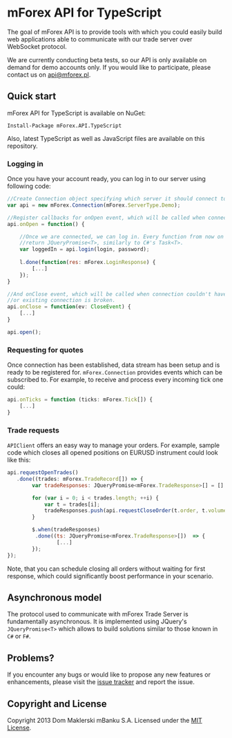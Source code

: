 # mForex API for TypeScript
The goal of mForex API is to provide tools with which you could easily build web applications able to communicate with our trade server over WebSocket protocol. 

We are currently conducting beta tests, so our API is only available on demand for demo accounts only. If you would like to participate, please contact us on <api@mforex.pl>. 

## Quick start
mForex API for TypeScript is available on NuGet:
```
Install-Package mForex.API.TypeScript
```
Also, latest TypeScript as well as JavaScript files are available on this repository.

### Logging in 
Once you have your account ready, you can log in to our server using following code:

```javascript
//Create Connection object specifying which server it should connect to
var api = new mForex.Connection(mForex.ServerType.Demo);

//Register callbacks for onOpen event, which will be called when connection is established.
api.onOpen = function() { 

    //Once we are connected, we can log in. Every function from now on will 
    //return JQueryPromise<T>, similarly to C#'s Task<T>.
    var loggedIn = api.login(login, password);
    
    l.done(function(res: mForex.LoginResponse) {
        [...]
    });
}

//And onClose event, which will be called when connection couldn't have been established
//or existing connection is broken.
api.onClose = function(ev: CloseEvent) {
    [...]
}

api.open();
```

### Requesting for quotes
Once connection has been established, data stream has been setup and is ready to be registered for. ```mForex.Connection``` provides events which can be subscribed to. For example, to receive and process every incoming tick one could:

```javascript
api.onTicks = function (ticks: mForex.Tick[]) {
    [...]
}
```

### Trade requests
```APIClient``` offers an easy way to manage your orders. For example, sample code which closes all opened positions on EURUSD instrument could look like this:

```javascript
api.requestOpenTrades()
   .done((trades: mForex.TradeRecord[]) => {
        var tradeResponses: JQueryPromise<mForex.TradeResponse>[] = []

        for (var i = 0; i < trades.length; ++i) {
            var t = trades[i];
            tradeResponses.push(api.requestCloseOrder(t.order, t.volume));
        }

        $.when(tradeResponses)
         .done((ts: JQueryPromise<mForex.TradeResponse>[])  => {
                [...]
        });
});
```
Note, that you can schedule closing all orders without waiting for first response, which could significantly boost performance in your scenario.

## Asynchronous model
The protocol used to communicate with mForex Trade Server is fundamentally asynchronous. It is implemented using JQuery's ```JQueryPromise<T>``` which allows to build solutions similar to those known in ```C#``` or ```F#```.

## Problems?
If you encounter any bugs or would like to propose any new features or enhancements, please visit the [issue tracker](https://github.com/mForex/mForex.API.TypeScript/issues) and report the issue. 

## Copyright and License
Copyright 2013 Dom Maklerski mBanku S.A.
Licensed under the [MIT License](https://raw.github.com/mForex/mForex.API.TypeScript/master/LICENSE).
